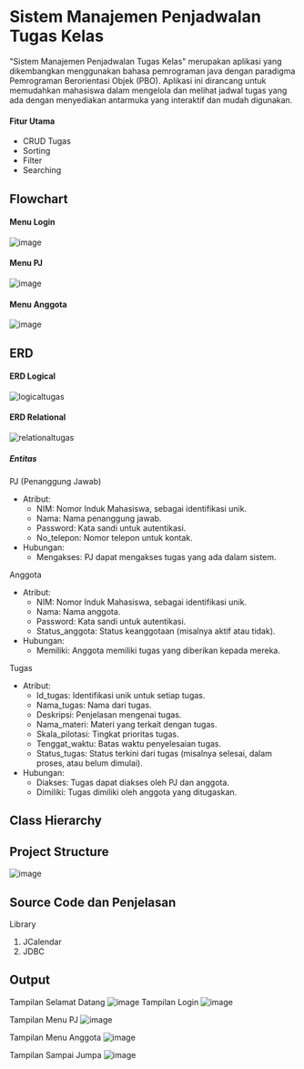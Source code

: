 # Sistem Manajemen Penjadwalan Tugas Kelas

"Sistem Manajemen Penjadwalan Tugas Kelas" merupakan aplikasi yang dikembangkan menggunakan bahasa pemrograman java dengan paradigma Pemrograman Berorientasi Objek (PBO). Aplikasi ini dirancang untuk memudahkan mahasiswa dalam mengelola dan melihat jadwal tugas yang ada dengan menyediakan antarmuka yang interaktif dan mudah digunakan.

#### Fitur Utama
- CRUD Tugas
- Sorting
- Filter
- Searching

## Flowchart
#### Menu Login
![image](https://github.com/user-attachments/assets/cc672883-4e17-43b6-b31d-4d989cf45f7e)
#### Menu PJ
![image](https://github.com/user-attachments/assets/2ee618ea-34a9-49ba-8c27-9c51914c1098)
#### Menu Anggota
![image](https://github.com/user-attachments/assets/cc1ccec2-1079-4edd-9418-ff07aec6ce16)

## ERD
#### ERD Logical
![logicaltugas](https://github.com/user-attachments/assets/d98e7a55-db56-4dfe-9807-842489aec6ec)
#### ERD Relational
![relationaltugas](https://github.com/user-attachments/assets/112c4bce-2406-4f3d-beb8-0e5bbb384030)

##### Entitas
PJ (Penanggung Jawab)
  - Atribut:
    - NIM: Nomor Induk Mahasiswa, sebagai identifikasi unik.
    - Nama: Nama penanggung jawab.
    - Password: Kata sandi untuk autentikasi.
    - No_telepon: Nomor telepon untuk kontak.
  - Hubungan:
    - Mengakses: PJ dapat mengakses tugas yang ada dalam sistem.

Anggota
  - Atribut:
    - NIM: Nomor Induk Mahasiswa, sebagai identifikasi unik.
    - Nama: Nama anggota.
    - Password: Kata sandi untuk autentikasi.
    - Status_anggota: Status keanggotaan (misalnya aktif atau tidak).
  - Hubungan:
    - Memiliki: Anggota memiliki tugas yang diberikan kepada mereka.

Tugas
  - Atribut:
    - Id_tugas: Identifikasi unik untuk setiap tugas.
    - Nama_tugas: Nama dari tugas.
    - Deskripsi: Penjelasan mengenai tugas.
    - Nama_materi: Materi yang terkait dengan tugas.
    - Skala_pilotasi: Tingkat prioritas tugas.
    - Tenggat_waktu: Batas waktu penyelesaian tugas.
    - Status_tugas: Status terkini dari tugas (misalnya selesai, dalam proses, atau belum dimulai).
  - Hubungan:
    - Diakses: Tugas dapat diakses oleh PJ dan anggota.
    - Dimiliki: Tugas dimiliki oleh anggota yang ditugaskan.
## Class Hierarchy

## Project Structure
![image](https://github.com/user-attachments/assets/c4a757c5-4dcd-42ee-a68c-c1ff77703d00)

## Source Code dan Penjelasan

Library 
1. JCalendar
2. JDBC

## Output
Tampilan Selamat Datang
![image](https://github.com/user-attachments/assets/ac37804c-a3c0-4961-b56b-8e936e53eac8)
Tampilan Login
![image](https://github.com/user-attachments/assets/fbcf5215-8938-4fe9-a132-13b937993263)

Tampilan Menu PJ
![image](https://github.com/user-attachments/assets/1e0a8687-997d-4da5-bf28-ee18b5c5e786)

Tampilan Menu Anggota
![image](https://github.com/user-attachments/assets/cb8cc8c0-209a-4e2f-a7a2-30653379bb02)

Tampilan Sampai Jumpa
![image](https://github.com/user-attachments/assets/b9279b05-4434-4ffb-8ef3-80e0ba41c1de)
